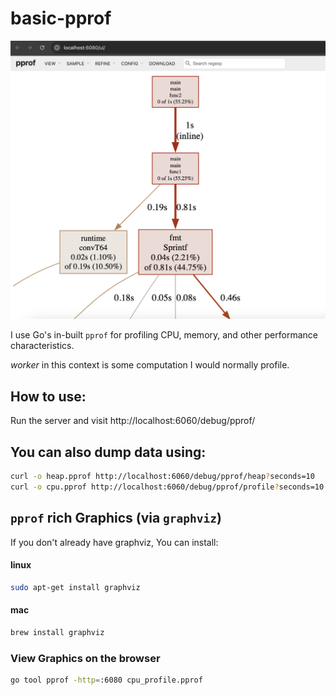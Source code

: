 # basic-pprof

![Flame Graph](flame_graph.png)

I use Go's in-built `pprof` for profiling CPU, memory, and other performance characteristics.

_worker_ in this context is some computation I would normally profile.

## How to use:

Run the server and visit http://localhost:6060/debug/pprof/

## You can also dump data using:

```bash
curl -o heap.pprof http://localhost:6060/debug/pprof/heap?seconds=10
curl -o cpu.pprof http://localhost:6060/debug/pprof/profile?seconds=10
```

## `pprof` rich Graphics (via `graphviz`)

If you don't already have graphviz, You can install:

#### linux

```bash
sudo apt-get install graphviz
```

#### mac

```bash
brew install graphviz
```

### View Graphics on the browser

```bash
go tool pprof -http=:6080 cpu_profile.pprof
```
